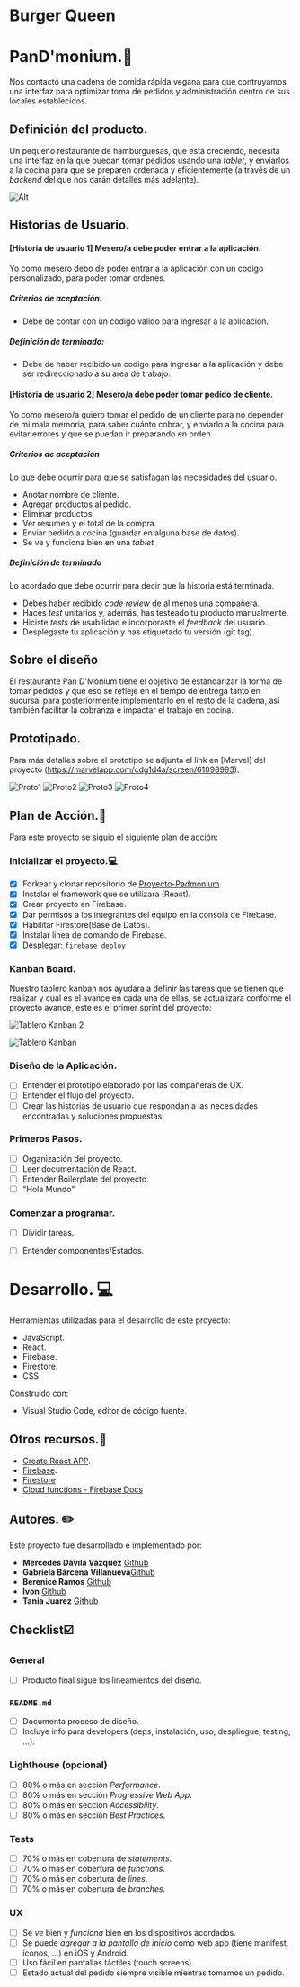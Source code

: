 # Burger Queen

# PanD'monium.:fork_and_knife:

Nos contactó una cadena de comida rápida vegana para que contruyamos una interfaz para optimizar toma de pedidos y administración dentro de sus locales establecidos.

## Definición del producto.

Un pequeño restaurante de hamburguesas, que está creciendo, necesita una interfaz en la que puedan tomar pedidos usando una _tablet_, y enviarlos a la cocina para que se preparen ordenada y eficientemente (a través de un _backend_ del que nos darán detalles más adelante).

![Alt](https://user-images.githubusercontent.com/110297/42118136-996b4a52-7bc6-11e8-8a03-ada078754715.jpg)

## Historias de Usuario.

#### [Historia de usuario 1] Mesero/a debe poder entrar a la aplicación.

Yo como mesero debo de poder entrar a la aplicación con un codigo personalizado, para poder tomar ordenes. 

##### Criterios de aceptación:

 - Debe de contar con un codigo valido para ingresar a la aplicación.
 
 ##### Definición de terminado:
 
 - Debe de haber recibido un codigo para ingresar a la aplicación y debe ser redireccionado a su area de trabajo.

#### [Historia de usuario 2] Mesero/a debe poder tomar pedido de cliente.

Yo como mesero/a quiero tomar el pedido de un cliente para no depender de mi mala memoria, para saber cuánto cobrar, y enviarlo a la cocina para evitar errores y que se puedan ir preparando en orden.

##### Criterios de aceptación

Lo que debe ocurrir para que se satisfagan las necesidades del usuario.

-   Anotar nombre de cliente.
-   Agregar productos al pedido.
-   Eliminar productos.
-   Ver resumen y el total de la compra.
-   Enviar pedido a cocina (guardar en alguna base de datos).
-   Se ve y funciona bien en una  _tablet_

##### Definición de terminado

Lo acordado que debe ocurrir para decir que la historia está terminada.

-   Debes haber recibido  _code review_  de al menos una compañera.
-   Haces  _test_  unitarios y, además, has testeado tu producto manualmente.
-   Hiciste  _tests_  de usabilidad e incorporaste el  _feedback_  del usuario.
-   Desplegaste tu aplicación y has etiquetado tu versión (git tag).

## Sobre el diseño

 El restaurante Pan D'Monium tiene el objetivo de estandarizar la forma de tomar pedidos y que eso se refleje en el tiempo de entrega tanto en sucursal para posteriormente implementarlo en el resto de la cadena, así también facilitar la cobranza e impactar el trabajo en cocina.
 
## Prototipado.
 
Para más detalles sobre el prototipo se adjunta el link en [Marvel] del proyecto (https://marvelapp.com/cdg1d4a/screen/61098993).

![Proto1](https://github.com/MercedesDavila/Pandmonium/blob/branch-Mercedes/img/proto_1.JPG?raw=true)
![Proto2](https://github.com/MercedesDavila/Pandmonium/blob/branch-Mercedes/img/proto_2.JPG?raw=true)
![Proto3](https://github.com/MercedesDavila/Pandmonium/blob/branch-Mercedes/img/proto_3.JPG?raw=true)
![Proto4](https://github.com/MercedesDavila/Pandmonium/blob/branch-Mercedes/img/proto_4.JPG?raw=true)

## Plan de Acción.:bookmark_tabs:
Para este proyecto se siguio el siguiente plan de acción:

### Inicializar el proyecto.:computer:

 - [x] Forkear y clonar repositorio de 
       [Proyecto-Padmonium](https://github.com/MercedesDavila/Pandmonium).
 - [x] Instalar el framework que se utilizara  (React).
 - [x] Crear proyecto en Firebase.
 - [x] Dar permisos a los integrantes del equipo en la consola de Firebase.
 - [x] Habilitar Firestore(Base de Datos).
 - [x] Instalar linea de comando de Firebase.
 - [x] Desplegar: `firebase deploy`
 
 ### Kanban Board.

Nuestro tablero kanban nos ayudara a definir las tareas que se tienen que realizar y cual es el avance en cada una de ellas,  se actualizara conforme el proyecto avance, este es el primer sprint del proyecto: 

![Tablero Kanban 2](https://github.com/MercedesDavila/Pandmonium/blob/branch-Mercedes/img/Tablero_Proyecto.jpg?raw=true)

![Tablero Kanban](https://github.com/MercedesDavila/Pandmonium/blob/branch-Mercedes/img/historias.png?raw=true) 


 ### Diseño de la Aplicación.
 
 - [ ] Entender el prototipo elaborado por las compañeras de UX.
  - [ ] Entender el flujo del proyecto.
 - [ ] Crear las historias de usuario que respondan a las necesidades encontradas y soluciones propuestas.

 ### Primeros Pasos.
 
- [ ] Organización del proyecto. 
- [ ] Leer documentación de React.
- [ ] Entender Boilerplate del proyecto.
- [ ] "Hola Mundo"

### Comenzar a programar.

 - [ ] Dividir tareas.
 - [ ] Entender componentes/Estados. 


# Desarrollo. :computer:

Herramientas utilizadas para el desarrollo de este proyecto:

-   JavaScript.
-   React.
-   Firebase.
-   Firestore.
-   CSS.

Construido con:
 -   Visual Studio Code, editor de código fuente.
 
 ## Otros recursos.:file_folder:
 - [Create React APP](https://create-react-app.dev/docs/getting-started).
 - [Firebase](hhttps://firebase.google.com/).
 - [Firestore](https://firebase.google.com/docs/firestore?hl=es-419)
 - [Cloud functions - Firebase Docs](https://firebase.google.com/docs/functions/?hl=es-419)

## Autores. :pencil2:

Este proyecto fue desarrollado e implementado por:

 -  **Mercedes Dávila Vázquez**  [Github](https://github.com/MercedesDavila/Pandmonium) 
 - **Gabriela Bárcena Villanueva**[Github](https://github.com/gbarcenav/Pandmonium)
 -  **Berenice Ramos** [Github](https://github.com/Bere333/Pandmonium)
 - **Ivon** [Github](https://github.com/BLANK-TECH/Pandmonium)
 -  **Tania Juarez** [Github](https://github.com/TaniaEJuarez/Pandmonium)

## Checklist:ballot_box_with_check:


### General

* [ ] Producto final sigue los lineamientos del diseño.

### `README.md`

* [ ] Documenta proceso de diseño.
* [ ] Incluye info para developers (deps, instalación, uso, despliegue, testing,
...).

### Lighthouse (opcional)

* [ ] 80% o más en sección _Performance_.
* [ ] 80% o más en sección _Progressive Web App_.
* [ ] 80% o más en sección _Accessibility_.
* [ ] 80% o más en sección _Best Practices_.

### Tests

* [ ] 70% o más en cobertura de _statements_.
* [ ] 70% o más en cobertura de _functions_.
* [ ] 70% o más en cobertura de _lines_.
* [ ] 70% o más en cobertura de _branches_.

### UX

* [ ] Se _ve_ bien y _funciona_ bien en los dispositivos acordados.
* [ ] Se puede _agregar a la pantalla de inicio_ como web app (tiene manifest,
íconos, ...) en iOS y Android.
* [ ] Uso fácil en pantallas táctiles (touch screens).
* [ ] Estado actual del pedido siempre visible mientras tomamos un pedido.